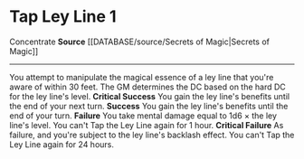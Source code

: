 ﻿---
actions: '[one-action]'
id: '773'
name: Tap Ley Line
rarity: Common
source: '[[DATABASE/source/Secrets of Magic|Secrets of Magic]]'
trait:
- '[[DATABASE/trait/Concentrate|Concentrate]]'
type: Action

---
# Tap Ley Line <span class="action-icon">1</span>

<span class="item-trait">Concentrate</span>
**Source** [[DATABASE/source/Secrets of Magic|Secrets of Magic]]

---
You attempt to manipulate the magical essence of a ley line that you're aware of within 30 feet. The GM determines the DC based on the hard DC for the ley line's level.
**Critical Success** You gain the ley line's benefits until the end of your next turn.
**Success** You gain the ley line's benefits until the end of your turn.
**Failure** You take mental damage equal to 1d6 × the ley line's level. You can't Tap the Ley Line again for 1 hour.
**Critical Failure** As failure, and you're subject to the ley line's backlash effect. You can't Tap the Ley Line again for 24 hours.